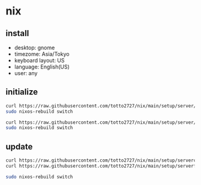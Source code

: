# nix

## install

- desktop: gnome
- timezome: Asia/Tokyo
- keyboard layout: US
- language: English(US)
- user: any

## initialize

```bash
curl https://raw.githubusercontent.com/totto2727/nix/main/setup/server/configuration.nix | sudo tee /etc/nixos/configuration.nix
sudo nixos-rebuild switch

curl https://raw.githubusercontent.com/totto2727/nix/main/setup/server/sky-barium1/flake.nix | sudo tee /etc/nixos/flake.nix
sudo nixos-rebuild switch
```

## update

```bash
curl https://raw.githubusercontent.com/totto2727/nix/main/setup/serverconfiguration.nix | sudo tee /etc/nixos/configuration.nix
curl https://raw.githubusercontent.com/totto2727/nix/main/setup/serverflake.nix | sudo tee /etc/nixos/flake.nix

sudo nixos-rebuild switch
```
